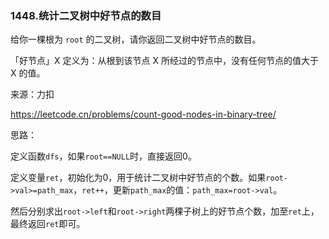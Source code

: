 ### 1448.统计二叉树中好节点的数目

给你一棵根为 `root` 的二叉树，请你返回二叉树中好节点的数目。

「好节点」X 定义为：从根到该节点 X 所经过的节点中，没有任何节点的值大于 X 的值。

来源：力扣

https://leetcode.cn/problems/count-good-nodes-in-binary-tree/



思路：

​		定义函数`dfs`，如果`root==NULL`时，直接返回0。

​		定义变量`ret`，初始化为0，用于统计二叉树中好节点的个数。如果`root->val>=path_max`，`ret++`，更新`path_max`的值：`path_max=root->val`。

​		然后分别求出`root->left`和`root->right`两棵子树上的好节点个数，加至`ret`上，最终返回`ret`即可。

​		